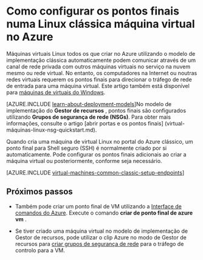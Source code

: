 <properties
    pageTitle="Configurar os pontos finais numa VM Linux clássica | Microsoft Azure"
    description="Saiba como configurar os pontos finais para um VM Linux no portal do Azure clássico para permitir a comunicação com uma máquina de virtual Linux no Azure"
    services="virtual-machines-linux"
    documentationCenter=""
    authors="cynthn"
    manager="timlt"
    editor=""
    tags="azure-service-management"/>

<tags
    ms.service="virtual-machines-linux"
    ms.workload="infrastructure-services"
    ms.tgt_pltfrm="vm-linux"
    ms.devlang="na"
    ms.topic="article"
    ms.date="07/13/2016"
    ms.author="cynthn"/>

# <a name="how-to-set-up-endpoints-on-a-linux-classic-virtual-machine-in-azure"></a>Como configurar os pontos finais numa Linux clássica máquina virtual no Azure

Máquinas virtuais Linux todos os que criar no Azure utilizando o modelo de implementação clássica automaticamente podem comunicar através de um canal de rede privada com outros máquinas virtuais no serviço na nuvem mesmo ou rede virtual. No entanto, os computadores na Internet ou noutras redes virtuais requerem os pontos finais para direcionar o tráfego de rede de entrada para uma máquina virtual. Este artigo também está disponível para [máquinas de virtuais do Windows](virtual-machines-windows-classic-setup-endpoints.md).

[AZURE.INCLUDE [learn-about-deployment-models](../../includes/learn-about-deployment-models-classic-include.md)]No modelo de implementação do **Gestor de recursos** , pontos finais são configurados utilizando **Grupos de segurança de rede (NSGs)**. Para obter mais informações, consulte o artigo [abrir portas e os pontos finais] (virtual-máquinas-linux-nsg-quickstart.md).

Quando cria uma máquina de virtual Linux no portal do Azure clássico, um ponto final para Shell seguro (SSH) é normalmente criado por si automaticamente. Pode configurar os pontos finais adicionais ao criar a máquina virtual ou posteriormente, conforme seja necessário.
 

[AZURE.INCLUDE [virtual-machines-common-classic-setup-endpoints](../../includes/virtual-machines-common-classic-setup-endpoints.md)]

## <a name="next-steps"></a>Próximos passos

* Também pode criar um ponto final de VM utilizando a [Interface de comandos do Azure](../virtual-machines-command-line-tools.md). Execute o comando **criar de ponto final de azure vm** .

* Se tiver criado uma máquina virtual no modelo de implementação de Gestor de recursos, pode utilizar o clip Azure no modo de Gestor de recursos para [criar grupos de segurança de rede](../virtual-network/virtual-networks-create-nsg-arm-cli.md) para o tráfego de controlo para a VM.